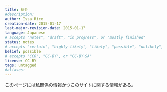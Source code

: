 ```yaml
---
title: 紹介
#description: 
author: Issa Rice
creation-date: 2015-01-17
last-major-revision-date: 2015-01-17
language: Japanese
# accepts "notes", "draft", "in progress", or "mostly finished"
status: notes
# accepts "certain", "highly likely", "likely", "possible", "unlikely", "highly unlikely", "remote", "impossible", "log", "emotional", or "fiction"
belief: possible
# accepts "CC0", "CC-BY", or "CC-BY-SA"
license: CC-BY
tags: untagged
#aliases: 
---
```


このページには私関係の情報かつこのサイトに関する情報がある｡
